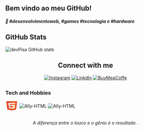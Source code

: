 ## Bem vindo ao meu GitHub!

<h5> 💫<i> #desenvolvimentoweb, #games #tecnologia e #hardware </i></h5>

##
<div>
  
## GitHub Stats
![devPisa GitHub stats](https://github-readme-stats.vercel.app/api?username=devPisa&show_icons=true&theme=buefy&hide_border)

</div>
<div align="center">

## Connect with me
  
[![Instagram](https://img.shields.io/badge/Instagram-E4405F?style=for-the-badge&logo=instagram&logoColor=white)](https://www.instagram.com/augusto.pisa)
[![LinkdIn](https://img.shields.io/badge/LinkedIn-0077B5?style=for-the-badge&logo=linkedin&logoColor=white)](https://www.linkedin.com/in/cesar-pisa/)
[![BuyMeaCoffe](https://img.shields.io/badge/Buy_Me_A_Coffee-FFDD00?style=for-the-badge&logo=buy-me-a-coffee&logoColor=black)](https://www.buymeacoffee.com/devPisa)<br/>

</div>

##

<div style="display: inline_block">

### Tech and Hobbies

<img align="center" alt="Ally-HTML" height="30" width="40" src="https://raw.githubusercontent.com/devicons/devicon/master/icons/html5/html5-original.svg">
<img align="center" alt="Ally-HTML" src="https://img.shields.io/badge/Riot_Games-D32936?style=for-the-badge&logo=riot-games&logoColor=white">
<img align="center" alt="Ally-HTML" src="https://img.shields.io/badge/C-00599C?style=for-the-badge&logo=c&logoColor=white">

</div>
  
  ##

  
<div align="center">
  
  <i> A diferença entre o louco e o gênio é o resultado </i>.
  
  </div>
  
